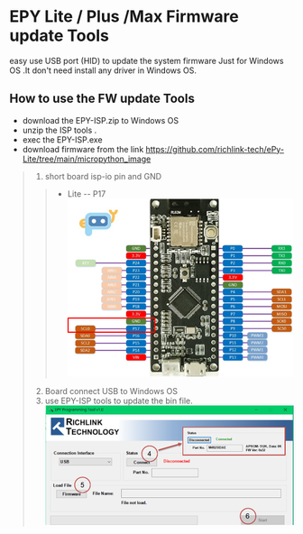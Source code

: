 # EPY Lite / Plus /Max Firmware update Tools
easy use USB port (HID) to update the system firmware 
Just for Windows OS .It don't need install any driver in Windows OS.

## How to use the FW update Tools 
* download the EPY-ISP.zip to Windows OS 
* unzip the ISP tools .
* exec the EPY-ISP.exe 
* download firmware from the link 
https://github.com/richlink-tech/ePy-Lite/tree/main/micropython_image

> 1. short board isp-io pin and GND  
> > * Lite -- P17 
![image](https://github.com/WrightWuTW/ePy-Lite/blob/main/Tools/Lite-ISP_pin.png)
> 2. Board connect USB to Windows OS
> 3. use EPY-ISP tools to update the bin file.
![image](https://github.com/WrightWuTW/ePy-Lite/blob/main/Tools/EPY-ISP.png)
